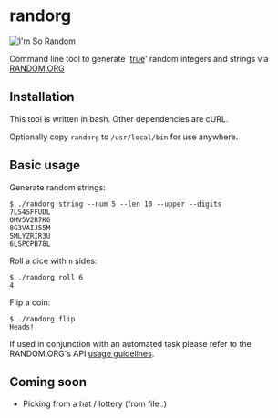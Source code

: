 # randorg

![I'm So Random](https://imgs.xkcd.com/comics/im_so_random.png "I'm So Random")

Command line tool to generate '[true](https://www.random.org/randomness/)' random integers and strings via [RANDOM.ORG](https://www.random.org/)

## Installation

This tool is written in bash. Other dependencies are cURL.

Optionally copy `randorg` to `/usr/local/bin` for use anywhere.

## Basic usage

Generate random strings:
```
$ ./randorg string --num 5 --len 10 --upper --digits
7LS4SFFUDL
OMV5V2R7K6
8G3VAIJ55M
5MLYZRIR3U
6LSPCPB78L
```

Roll a dice with `n` sides:
```
$ ./randorg roll 6
4
```

Flip a coin:
```
$ ./randorg flip
Heads!
```

If used in conjunction with an automated task please refer to the RANDOM.ORG's API [usage guidelines](https://www.random.org/clients).

## Coming soon

- Picking from a hat / lottery (from file..)